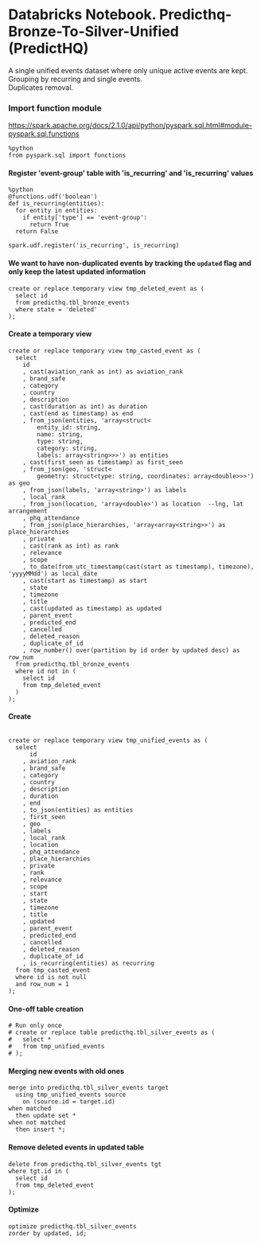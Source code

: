 # Databricks Notebook. Predicthq-Bronze-To-Silver-Unified (PredictHQ)

A single unified events dataset where only unique active events are kept. Grouping by recurring and single events. <br/>
Duplicates removal.


### Import function module

https://spark.apache.org/docs/2.1.0/api/python/pyspark.sql.html#module-pyspark.sql.functions

```
%python
from pyspark.sql import functions
```

#### Register 'event-group' table with 'is_recurring' and 'is_recurring' values


```
%python
@functions.udf('boolean')
def is_recurring(entities):
  for entity in entities:
    if entity['type'] == 'event-group':
      return True
  return False

spark.udf.register('is_recurring', is_recurring)
```

#### We want to have non-duplicated events by tracking the `updated` flag and only keep the latest updated information
```
create or replace temporary view tmp_deleted_event as (
  select id
  from predicthq.tbl_bronze_events
  where state = 'deleted'
);
```
#### Create a temporary view
```
create or replace temporary view tmp_casted_event as (
  select 
    id
    , cast(aviation_rank as int) as aviation_rank
    , brand_safe
    , category
    , country
    , description
    , cast(duration as int) as duration
    , cast(end as timestamp) as end
    , from_json(entities, 'array<struct<
        entity_id: string,
        name: string,
        type: string,
        category: string,
        labels: array<string>>>') as entities
    , cast(first_seen as timestamp) as first_seen
    , from_json(geo, 'struct<
        geometry: struct<type: string, coordinates: array<double>>>') as geo
    , from_json(labels, 'array<string>') as labels
    , local_rank
    , from_json(location, 'array<double>') as location  --lng, lat arrangement
    , phq_attendance
    , from_json(place_hierarchies, 'array<array<string>>') as place_hierarchies
    , private
    , cast(rank as int) as rank
    , relevance
    , scope
    , to_date(from_utc_timestamp(cast(start as timestamp), timezone), 'yyyyMMdd') as local_date
    , cast(start as timestamp) as start
    , state
    , timezone
    , title
    , cast(updated as timestamp) as updated
    , parent_event
    , predicted_end
    , cancelled
    , deleted_reason
    , duplicate_of_id
    , row_number() over(partition by id order by updated desc) as row_num
  from predicthq.tbl_bronze_events
  where id not in (
    select id
    from tmp_deleted_event
  )
);
```
#### Create
```

create or replace temporary view tmp_unified_events as (
  select 
      id
    , aviation_rank
    , brand_safe
    , category
    , country
    , description
    , duration
    , end
    , to_json(entities) as entities
    , first_seen
    , geo
    , labels
    , local_rank
    , location
    , phq_attendance
    , place_hierarchies
    , private
    , rank
    , relevance
    , scope
    , start
    , state
    , timezone
    , title
    , updated
    , parent_event
    , predicted_end
    , cancelled
    , deleted_reason
    , duplicate_of_id
    , is_recurring(entities) as recurring
  from tmp_casted_event
  where id is not null
  and row_num = 1
);
```
#### One-off table creation

```
# Run only once
# create or replace table predicthq.tbl_silver_events as (
#   select *
#   from tmp_unified_events
# );
```
#### Merging new events with old ones
```
merge into predicthq.tbl_silver_events target
  using tmp_unified_events source
    on (source.id = target.id)
when matched
  then update set *
when not matched
  then insert *;
```
#### Remove deleted events in updated table
```
delete from predicthq.tbl_silver_events tgt
where tgt.id in (
  select id
  from tmp_deleted_event
);
```
#### Optimize
```
optimize predicthq.tbl_silver_events
zorder by updated, id;
```
